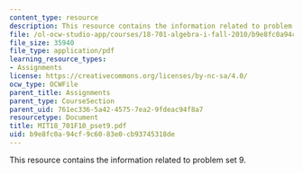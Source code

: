 ```yaml
---
content_type: resource
description: This resource contains the information related to problem set 9.
file: /ol-ocw-studio-app/courses/18-701-algebra-i-fall-2010/b9e8fc0a94cf9c6083e0cb93745318de_MIT18_701F10_pset9.pdf
file_size: 35940
file_type: application/pdf
learning_resource_types:
- Assignments
license: https://creativecommons.org/licenses/by-nc-sa/4.0/
ocw_type: OCWFile
parent_title: Assignments
parent_type: CourseSection
parent_uid: 761ec336-5a42-4575-7ea2-9fdeac94f8a7
resourcetype: Document
title: MIT18_701F10_pset9.pdf
uid: b9e8fc0a-94cf-9c60-83e0-cb93745318de
---
```

This resource contains the information related to problem set 9.